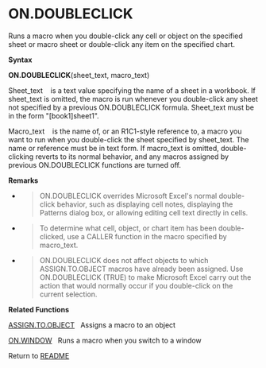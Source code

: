 # ON.DOUBLECLICK

Runs a macro when you double-click any cell or object on the specified
sheet or macro sheet or double-click any item on the specified chart.

**Syntax**

**ON.DOUBLECLICK**(sheet\_text, macro\_text)

Sheet\_text&nbsp;&nbsp;&nbsp;&nbsp;is a text value specifying the name
of a sheet in a workbook. If sheet\_text is omitted, the macro is run
whenever you double-click any sheet not specified by a previous
ON.DOUBLECLICK formula. Sheet\_text must be in the form
"\[book1\]sheet1".

Macro\_text&nbsp;&nbsp;&nbsp;&nbsp;is the name of, or an R1C1-style
reference to, a macro you want to run when you double-click the sheet
specified by sheet\_text. The name or reference must be in text form. If
macro\_text is omitted, double-clicking reverts to its normal behavior,
and any macros assigned by previous ON.DOUBLECLICK functions are turned
off.

**Remarks**

  - > ON.DOUBLECLICK overrides Microsoft Excel's normal double-click
    > behavior, such as displaying cell notes, displaying the Patterns
    > dialog box, or allowing editing cell text directly in cells.

  - > To determine what cell, object, or chart item has been
    > double-clicked, use a CALLER function in the macro specified by
    > macro\_text.

  - > ON.DOUBLECLICK does not affect objects to which ASSIGN.TO.OBJECT
    > macros have already been assigned. Use ON.DOUBLECLICK (TRUE) to
    > make Microsoft Excel carry out the action that would normally
    > occur if you double-click on the current selection.


**Related Functions**

[ASSIGN.TO.OBJECT](ASSIGN.TO.OBJECT.md)&nbsp;&nbsp;&nbsp;Assigns a macro to an object

[ON.WINDOW](ON.WINDOW.md)&nbsp;&nbsp;&nbsp;Runs a macro when you switch to a window



Return to [README](README.md#O)

